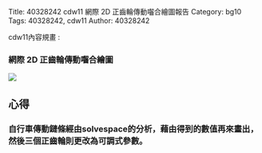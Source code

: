 Title: 40328242 cdw11 網際 2D 正齒輪傳動囓合繪圖報告
Category: bg10
Tags: 40328242, cdw11
Author: 40328242

cdw11內容規畫 :  
<!-- PELICAN_END_SUMMARY -->
<h3>網際 2D 正齒輪傳動囓合繪圖</h3>
<img src="http://i.imgur.com/KujXANh.png">
<br/>
<h2>心得</h2>
<h3>自行車傳動鏈條經由solvespace的分析，藉由得到的數值再來畫出，然後三個正齒輪則更改為可調式參數。</h3>
